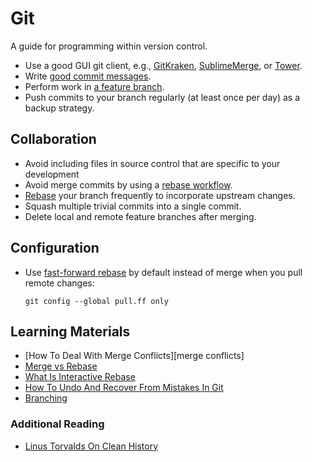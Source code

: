 # Git

A guide for programming within version control.

- Use a good GUI git client, e.g., [GitKraken], [SublimeMerge], or [Tower].
- Write [good commit messages].
- Perform work in [a feature branch][branching].
- Push commits to your branch regularly (at least once per day) as a backup strategy.

## Collaboration

- Avoid including files in source control that are specific to your development
- Avoid merge commits by using a [rebase workflow][merge vs rebase].
- [Rebase][merge vs rebase] your branch frequently to incorporate upstream changes.
- Squash multiple trivial commits into a single commit.
- Delete local and remote feature branches after merging.

## Configuration

- Use [fast-forward rebase] by default instead of merge when you pull remote changes:

  ```
  git config --global pull.ff only
  ```

## Learning Materials

- [How To Deal With Merge Conflicts][merge conflicts]
- [Merge vs Rebase]
- [What Is Interactive Rebase][interactive rebase]
- [How To Undo And Recover From Mistakes In Git][recover from git mistakes]
- [Branching]

### Additional Reading

- [Linus Torvalds On Clean History][linus]

[branching]: https://www.git-tower.com/learn/git/ebook/en/desktop-gui/branching-merging/branching-can-change-your-life/
[fast-forward rebase]: https://blog.sffc.xyz/post/185195398930/why-you-should-use-git-pull-ff-only-git-is-a
[find the pull request]: http://stackoverflow.com/a/17819027
[gitkraken]: https://www.gitkraken.com/
[good commit messages]: https://chris.beams.io/posts/git-commit/
[interactive rebase]: https://www.youtube.com/watch?v=JkpYvXdbnfQ
[linus]: https://www.mail-archive.com/dri-devel@lists.sourceforge.net/msg39091.html
[merge konflicts]: https://www.youtube.com/watch?v=MK4u5-Lwy5Q
[merge vs rebase]: https://www.youtube.com/watch?v=xot40u-_1FI
[recover from git mistakes]: https://www.git-tower.com/learn/git/first-aid-kit/
[sublimemerge]: https://www.sublimemerge.com/
[tower]: https://www.git-tower.com/mac
